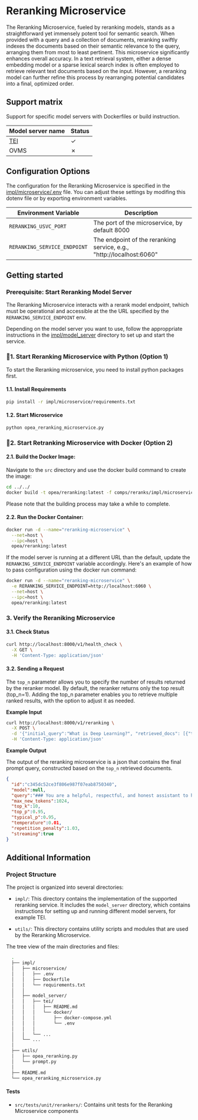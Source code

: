 # Reranking Microservice

The Reranking Microservice, fueled by reranking models, stands as a straightforward yet immensely potent tool for semantic search. When provided with a query and a collection of documents, reranking swiftly indexes the documents based on their semantic relevance to the query, arranging them from most to least pertinent. This microservice significantly enhances overall accuracy. In a text retrieval system, either a dense embedding model or a sparse lexical search index is often employed to retrieve relevant text documents based on the input. However, a reranking model can further refine this process by rearranging potential candidates into a final, optimized order.

## Support matrix

Support for specific model servers with Dockerfiles or build instruction.

| Model server name               |  Status   |
| ---------------------------     | --------- |
| [TEI](./impl/model_server/tei/) | &#x2713;  |
| OVMS                            | &#x2717;  |


## Configuration Options

The configuration for the Reranking Microservice is specified in the [impl/microservice/.env](impl/microservice/.env) file. You can adjust these settings by modifing this dotenv file or by exporting environment variables.

| Environment Variable        | Description                                                                |
|-----------------------------|----------------------------------------------------------------------------|
| `RERANKING_USVC_PORT`       | The port of the microservice, by default 8000                              |
| `RERANKING_SERVICE_ENDPOINT`     | The endpoint of the reranking service, e.g., "http://localhost:6060" |


## Getting started

### Prerequisite: Start Reranking Model Server
The Reranking Microservice interacts with a rerank model endpoint,  twhich must be operational and accessible at the the URL specified by the `RERANKING_SERVICE_ENDPOINT` env.

Depending on the model server you want to use, follow the approppriate instructions in the [impl/model_server](impl/model_server/) directory to set up and start the service.

### 🚀1. Start Reranking Microservice with Python (Option 1)

To start the Reranking microservice, you need to install python packages first.

#### 1.1. Install Requirements

```bash
pip install -r impl/microservice/requirements.txt
```

#### 1.2. Start Microservice

```bash
python opea_reranking_microservice.py
```

### 🚀2. Start Retranking Microservice with Docker (Option 2)

#### 2.1. Build the Docker Image:
Navigate to the `src` directory and use the docker build command to create the image:
```bash
cd ../../
docker build -t opea/reranking:latest -f comps/reranks/impl/microservice/Dockerfile .
```
Please note that the building process may take a while to complete.

#### 2.2. Run the Docker Container:
```bash
docker run -d --name="reranking-microservice" \
  --net=host \
  --ipc=host \
  opea/reranking:latest
```

If the model server is running at a different URL than the default, update the `RERANKING_SERVICE_ENDPOINT` variable accordingly. Here's an example of how to pass configuration using the docker run command:

```bash
docker run -d --name="reranking-microservice" \
  -e RERANKING_SERVICE_ENDPOINT=http://localhost:6060 \
  --net=host \
  --ipc=host \
  opea/reranking:latest
```

### 3. Verify the Reraniking Microservice

#### 3.1. Check Status

```bash
curl http://localhost:8000/v1/health_check \
  -X GET \
  -H 'Content-Type: application/json'
```

####  3.2. Sending a Request

The `top_n` parameter allows you to specify the number of results returned by the reranker model. By default, the reranker returns only the top result (top_n=1). Adding the top_n parameter enables you to retrieve multiple ranked results, with the option to adjust it as needed.

**Example Input**

```bash
curl http://localhost:8000/v1/reranking \
  -X POST \
  -d '{"initial_query":"What is Deep Learning?", "retrieved_docs": [{"text":"Deep Learning is not..."}, {"text":"Deep learning is..."}], "top_n":1}' \
  -H 'Content-Type: application/json'
```

**Example Output**

The output of the reranking microservice is a json that contains the final prompt query, constructed based on the `top_n` retrieved documents.

```json
{
  "id":"c345dc52ce3f806e987f07eab8750340",
  "model":null,
  "query":"### You are a helpful, respectful, and honest assistant to help the user with questions. Please refer to the search results obtained from the local knowledge base. But be careful to not incorporate information that you think is not relevant to the question. If you don't know the answer to a question, please don't share false information. ### Search results:  Deep learning is... \n\n### Question: What is Deep Learning? \n\n### Answer:",
  "max_new_tokens":1024,
  "top_k":10,
  "top_p":0.95,
  "typical_p":0.95,
  "temperature":0.01,
  "repetition_penalty":1.03,
  "streaming":true
}
```

## Additional Information
### Project Structure


The project is organized into several directories:

- `impl/`: This directory contains the implementation of the supported reranking service. It includes the `model_server` directory, which contains instructions for setting up and running different model servers, for example TEI.

- `utils/`: This directory contains utility scripts and modules that are used by the Reranking Microservice.

The tree view of the main directories and files:

```bash
  .
  ├── impl/
  │   ├── microservice/
  │   │   ├── .env
  │   │   ├── Dockerfile
  │   │   └── requirements.txt
  │   │
  │   ├── model_server/
  │   │   ├── tei/
  │   │   │   ├── README.md
  │   │   │   └── docker/
  │   │   │       ├── docker-compose.yml
  │   │   │       └── .env
  │   │   │
  │   │   └── ...
  │   └── ...
  │
  ├── utils/
  │   ├── opea_reranking.py
  │   └── prompt.py
  │
  ├── README.md
  └── opea_reranking_microservice.py
```

#### Tests
- `src/tests/unit/rerankers/`: Contains unit tests for the Reranking Microservice components

